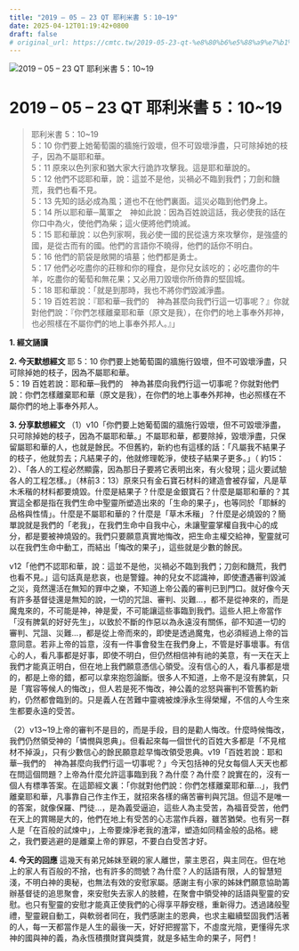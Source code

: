 ```yaml
---
title: "2019 – 05 – 23 QT 耶利米書 5：10~19"
date: 2025-04-12T01:19:42+0800
draft: false
# original_url: https://cmtc.tw/2019-05-23-qt-%e8%80%b6%e5%88%a9%e7%b1%b3%e6%9b%b8-5%ef%bc%9a1019
---
```


![2019 – 05 – 23 QT 耶利米書 5：10\~19](/images/qt.jpg   "2019 – 05 – 23 QT 耶利米書 5：10\~19")

# 2019 – 05 – 23 QT 耶利米書 5：10\~19

> 耶利米書 5：10\~19  
> 5：10 你們要上她葡萄園的牆施行毀壞，但不可毀壞淨盡，只可除掉她的枝子，因為不屬耶和華。  
> 5：11 原來以色列家和猶大家大行詭詐攻擊我。這是耶和華說的。  
> 5：12 他們不認耶和華，說：這並不是他，災禍必不臨到我們；刀劍和饑荒，我們也看不見。  
> 5：13 先知的話必成為風；道也不在他們裏面。這災必臨到他們身上。  
> 5：14 所以耶和華─萬軍之　神如此說：因為百姓說這話，我必使我的話在你口中為火，使他們為柴；這火便將他們燒滅。  
> 5：15 耶和華說：以色列家啊，我必使一國的民從遠方來攻擊你，是強盛的國，是從古而有的國。他們的言語你不曉得，他們的話你不明白。  
> 5：16 他們的箭袋是敞開的墳墓；他們都是勇士。  
> 5：17 他們必吃盡你的莊稼和你的糧食，是你兒女該吃的；必吃盡你的牛羊，吃盡你的葡萄和無花果；又必用刀毀壞你所倚靠的堅固城。  
> 5：18 耶和華說：「就是到那時，我也不將你們毀滅淨盡。  
> 5：19 百姓若說：『耶和華─我們的　神為甚麼向我們行這一切事呢？』你就對他們說：『你們怎樣離棄耶和華（原文是我），在你們的地上事奉外邦神，也必照樣在不屬你們的地上事奉外邦人。』」

**1. 經文誦讀**

**2.  今天默想經文**
耶 5：10 你們要上她葡萄園的牆施行毀壞，但不可毀壞淨盡，只可除掉她的枝子，因為不屬耶和華。  
5：19 百姓若說：耶和華─我們的　神為甚麼向我們行這一切事呢？你就對他們說：你們怎樣離棄耶和華（原文是我），在你們的地上事奉外邦神，也必照樣在不屬你們的地上事奉外邦人。

**3. 分享默想經文**
（1）v10「你們要上她葡萄園的牆施行毀壞，但不可毀壞淨盡，只可除掉她的枝子，因為不屬耶和華。」不屬耶和華，都要除掉，毀壞淨盡，只保留屬耶和華的人，也就是餘民。不但舊約，新約也有這樣的話：「凡屬我不結果子的枝子，他就剪去；凡結果子的，他就修理乾淨，使枝子結果子更多。」（ 約15：2）、「各人的工程必然顯露，因為那日子要將它表明出來，有火發現；這火要試驗各人的工程怎樣。」（林前3：13）原來只有金石寶石材料的建造會被存留，凡是草木禾稭的材料都要燒毀。什麼是結果子？什麼是金銀寶石？什麼是屬耶和華的？其實這全都是指在我們生命中聖靈所塑造出來的「生命的果子」，也等同於「耶穌的品格與性情」。什麼是不屬耶和華的？什麼是「草木禾稭」？什麼是必燒毀的？簡單說就是我們的「老我」，在我們生命中自我中心，未讓聖靈掌權自我中心的成分，都是要被神燒毀的。我們只要願意真實地悔改，把生命主權交給神，聖靈就可以在我們生命中動工，而結出「悔改的果子」，這些就是少數的餘民。

v12「他們不認耶和華，說：這並不是他，災禍必不臨到我們；刀劍和饑荒，我們也看不見。」這句話真是悲哀，也是警鐘。神的兒女不認識神，即使遭遇審判毀滅之災，竟然還活在無知的罪中之樂，不知道上帝公義的審判已到門口。就好像今天有許多基督徒還是無知的說，一切的咒詛、審判、災難…，都不是從神來的，而是魔鬼來的，不可能是神，神是愛，不可能讓這些事臨到我們。這些人把上帝當作「沒有脾氣的好好先生」，以致於不斷的作惡以為永遠沒有關係，卻不知道一切的審判、咒詛、災難…，都是從上帝而來的，即使是透過魔鬼，也必須經過上帝的旨意同意。若非上帝的旨意，沒有一件事會發生在我們身上，不管是好事壞事。有信心的人，看凡事都是好事，即使不明白，但仍然相信神有祂的美意，有一天在天上我們才能真正明白，但在地上我們願意憑信心領受。沒有信心的人，看凡事都是壞的，都是上帝的錯，都可以拿來抱怨論斷。很多人不知道，上帝不是沒有脾氣，只是「寬容等候人的悔改」，但人若是死不悔改，神公義的忿怒與審判不管舊約新約，仍然都會臨到的。只是義人在苦難中靈魂被煉淨永生得榮耀，不信的人今生來生都要永遠的受苦。

（2）v13\~19上帝的審判不是目的，而是手段，目的是勸人悔改。什麼時候悔改，我們仍然領受神的「憐憫與恩典」。但看起來每一個世代的百姓大多都是「不見棺材不掉淚」，只有少數信心的餘民願意趁早悔改領受恩典。v19「百姓若說：耶和華─我們的　神為甚麼向我們行這一切事呢？」今天包括神的兒女每個人天天也都在問這個問題？上帝為什麼允許這事臨到我？為什麼？為什麼？說實在的，沒有一個人有標準答案。在這節經文裏：「你就對他們說：你們怎樣離棄耶和華…」，我們離棄耶和華，凡事靠自己作主作王，就招來各樣的痛苦審判與咒詛。但這不是唯一的答案，就像保羅、門徒…，是為義受逼迫，這些人為主受苦，為福音受苦，他們在天上的賞賜是大的，他們在地上有受苦的心志當作兵器，雖苦猶榮。也有另一群人是「在百般的試煉中」，上帝要煉淨老我的渣滓，塑造如同精金般的品格。總之，我們要逃避的是離棄上帝的罪惡，不要白白受苦才好。

**4. 今天的回應**
這幾天有弟兄姊妹至親的家人離世，蒙主恩召，與主同在。但在地上的家人有百般的不捨，也有許多的問號？為什麼？人的話語有限，人的智慧短淺，不明白神的奧秘，也無法有效的安慰家屬。感謝主有小家的姊妹們願意協助籌辦基督徒的追思聚會，來安慰失去家人的肢體，在聚會中領受神的話語與聖靈的安慰。也只有聖靈的安慰才能真正使我們的心得享平靜安穩，重新得力。透過諸般聖禮，聖靈親自動工，與軟弱者同在，我們感謝主的恩典，也求主繼續堅固我們活著的人，每一天都當作是人生的最後一天，好好把握當下，不虛度光陰，更懂得先求神的國與神的義，為永恆積攢財寶與獎賞，就是多結生命的果子，阿們！
